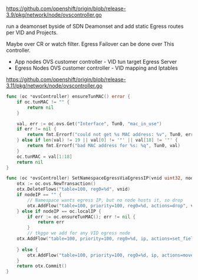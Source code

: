 https://github.com/openshift/origin/blob/release-3.9/pkg/network/node/ovscontroller.go

run a deamonset byside of SDN Deamonset and add static Egress routes per VID and Projects.

Maybe over CR or watch filter. Egress Failover can be done over This controller.

-  App nodes OVS customer controller - VID tun target Egress Server
- Egress Nodes OVS customer controller - VID mapping and Iptables

https://github.com/openshift/origin/blob/release-3.11/pkg/network/node/ovscontroller.go

```go
func (oc *ovsController) ensureTunMAC() error {
	if oc.tunMAC != "" {
		return nil
	}

	val, err := oc.ovs.Get("Interface", Tun0, "mac_in_use")
	if err != nil {
		return fmt.Errorf("could not get %s MAC address: %v", Tun0, err)
	} else if len(val) != 19 || val[0] != '"' || val[18] != '"' {
		return fmt.Errorf("bad MAC address for %s: %q", Tun0, val)
	}
	oc.tunMAC = val[1:18]
	return nil
}

```


```go
func (oc *ovsController) SetNamespaceEgressViaEgressIP(vnid uint32, nodeIP, mark string) error {
	otx := oc.ovs.NewTransaction()
	otx.DeleteFlows("table=100, reg0=%d", vnid)
	if nodeIP == "" {
		// Namespace wants egress IP, but no node hosts it, so drop
		otx.AddFlow("table=100, priority=100, reg0=%d, actions=drop", vnid)
	} else if nodeIP == oc.localIP {
		if err := oc.ensureTunMAC(); err != nil {
			return err
		}
		// tkggo we add for any VID egress node
    otx.AddFlow("table=100, priority=100, reg0=%d, ip, actions=set_field:%s->eth_dst,set_field:%s->pkt_mark,goto_table:101", vnid, oc.tunMAC, mark)
    
	} else {
		otx.AddFlow("table=100, priority=100, reg0=%d, ip, actions=move:NXM_NX_REG0[]->NXM_NX_TUN_ID[0..31],set_field:%s->tun_dst,output:1", vnid, nodeIP)
	}
	return otx.Commit()
}


```
